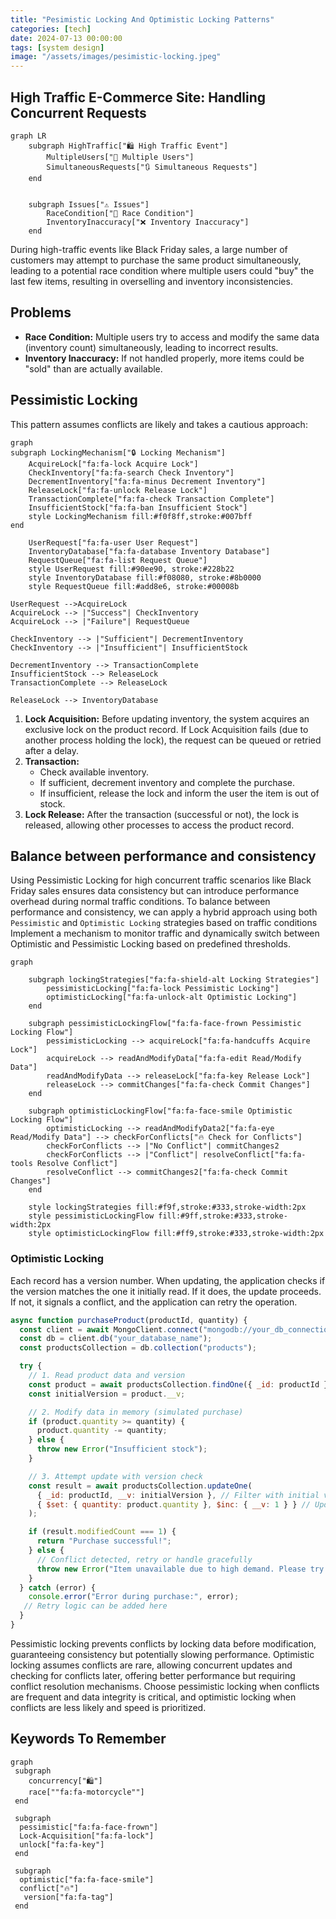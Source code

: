```yaml
---
title: "Pesimistic Locking And Optimistic Locking Patterns"
categories: [tech]
date: 2024-07-13 00:00:00
tags: [system design]
image: "/assets/images/pesimistic-locking.jpeg"
---
```



## High Traffic E-Commerce Site: Handling Concurrent Requests

```mermaid
graph LR
    subgraph HighTraffic["🛍️ High Traffic Event"]
        MultipleUsers["👥 Multiple Users"]
        SimultaneousRequests["🔃 Simultaneous Requests"]
    end


    subgraph Issues["⚠️ Issues"]
        RaceCondition["🏁 Race Condition"]
        InventoryInaccuracy["❌ Inventory Inaccuracy"]
    end
```

During high-traffic events like Black Friday sales, a large number of customers may attempt to purchase the same product simultaneously, leading to a potential race condition where multiple users could "buy" the last few items, resulting in overselling and inventory inconsistencies.

## Problems

* **Race Condition:** Multiple users try to access and modify the same data (inventory count) simultaneously, leading to incorrect results.
* **Inventory Inaccuracy:**  If not handled properly, more items could be "sold" than are actually available.

## Pessimistic Locking 

This pattern assumes conflicts are likely and takes a cautious approach:

```mermaid
graph 
subgraph LockingMechanism["🔒 Locking Mechanism"]
    AcquireLock["fa:fa-lock Acquire Lock"]
    CheckInventory["fa:fa-search Check Inventory"]
    DecrementInventory["fa:fa-minus Decrement Inventory"]
    ReleaseLock["fa:fa-unlock Release Lock"]
    TransactionComplete["fa:fa-check Transaction Complete"]
    InsufficientStock["fa:fa-ban Insufficient Stock"]
    style LockingMechanism fill:#f0f8ff,stroke:#007bff
end

    UserRequest["fa:fa-user User Request"]
    InventoryDatabase["fa:fa-database Inventory Database"]
    RequestQueue["fa:fa-list Request Queue"]
    style UserRequest fill:#90ee90, stroke:#228b22
    style InventoryDatabase fill:#f08080, stroke:#8b0000
    style RequestQueue fill:#add8e6, stroke:#00008b

UserRequest -->AcquireLock
AcquireLock --> |"Success"| CheckInventory
AcquireLock --> |"Failure"| RequestQueue

CheckInventory --> |"Sufficient"| DecrementInventory
CheckInventory --> |"Insufficient"| InsufficientStock

DecrementInventory --> TransactionComplete
InsufficientStock --> ReleaseLock
TransactionComplete --> ReleaseLock

ReleaseLock --> InventoryDatabase
```

1. **Lock Acquisition:** Before updating inventory, the system acquires an exclusive lock on the product record. If Lock Acquisition fails (due to another process holding the lock), the request can be queued or retried after a delay.
2. **Transaction:**
   * Check available inventory.
   * If sufficient, decrement inventory and complete the purchase.
   * If insufficient, release the lock and inform the user the item is out of stock.
3. **Lock Release:** After the transaction (successful or not), the lock is released, allowing other processes to access the product record.


##  Balance between performance and consistency

Using Pessimistic Locking for high concurrent traffic scenarios like Black Friday sales ensures data consistency but can introduce performance overhead during normal traffic conditions. To balance between performance and consistency, we can apply a hybrid approach using both `Pessimistic` and `Optimistic Locking` strategies based on traffic conditions
Implement a mechanism to monitor traffic and dynamically switch between Optimistic and Pessimistic Locking based on predefined thresholds.



```mermaid
graph 

    subgraph lockingStrategies["fa:fa-shield-alt Locking Strategies"]
        pessimisticLocking["fa:fa-lock Pessimistic Locking"]
        optimisticLocking["fa:fa-unlock-alt Optimistic Locking"]
    end

    subgraph pessimisticLockingFlow["fa:fa-face-frown Pessimistic Locking Flow"]
        pessimisticLocking --> acquireLock["fa:fa-handcuffs Acquire Lock"]
        acquireLock --> readAndModifyData["fa:fa-edit Read/Modify Data"]
        readAndModifyData --> releaseLock["fa:fa-key Release Lock"]
        releaseLock --> commitChanges["fa:fa-check Commit Changes"]
    end

    subgraph optimisticLockingFlow["fa:fa-face-smile Optimistic Locking Flow"]
        optimisticLocking --> readAndModifyData2["fa:fa-eye Read/Modify Data"] --> checkForConflicts["🔥 Check for Conflicts"]
        checkForConflicts --> |"No Conflict"| commitChanges2
        checkForConflicts --> |"Conflict"| resolveConflict["fa:fa-tools Resolve Conflict"]
        resolveConflict --> commitChanges2["fa:fa-check Commit Changes"]
    end

    style lockingStrategies fill:#f9f,stroke:#333,stroke-width:2px
    style pessimisticLockingFlow fill:#9ff,stroke:#333,stroke-width:2px
    style optimisticLockingFlow fill:#ff9,stroke:#333,stroke-width:2px
```

### Optimistic Locking 

Each record has a version number. When updating, the application checks if the version matches the one it initially read. If it does, the update proceeds. If not, it signals a conflict, and the application can retry the operation.

```js
async function purchaseProduct(productId, quantity) {
  const client = await MongoClient.connect("mongodb://your_db_connection_string");
  const db = client.db("your_database_name");
  const productsCollection = db.collection("products");

  try {
    // 1. Read product data and version
    const product = await productsCollection.findOne({ _id: productId });
    const initialVersion = product.__v;

    // 2. Modify data in memory (simulated purchase)
    if (product.quantity >= quantity) {
      product.quantity -= quantity;
    } else {
      throw new Error("Insufficient stock");
    }

    // 3. Attempt update with version check
    const result = await productsCollection.updateOne(
      { _id: productId, __v: initialVersion }, // Filter with initial version
      { $set: { quantity: product.quantity }, $inc: { __v: 1 } } // Update quantity and increment version
    );

    if (result.modifiedCount === 1) {
      return "Purchase successful!";
    } else {
      // Conflict detected, retry or handle gracefully
      throw new Error("Item unavailable due to high demand. Please try again.");
    }
  } catch (error) {
    console.error("Error during purchase:", error);
   // Retry logic can be added here
  } 
}

```

Pessimistic locking prevents conflicts by locking data before modification, guaranteeing consistency but potentially slowing performance. Optimistic locking assumes conflicts are rare, allowing concurrent updates and checking for conflicts later, offering better performance but requiring conflict resolution mechanisms. Choose pessimistic locking when conflicts are frequent and data integrity is critical, and optimistic locking when conflicts are less likely and speed is prioritized.


## Keywords To Remember

```mermaid
graph 
 subgraph  
    concurrency["🛍️"]
    race[""fa:fa-motorcycle""]
 end

 subgraph  
  pessimistic["fa:fa-face-frown"]
  Lock-Acquisition["fa:fa-lock"]
  unlock["fa:fa-key"]
 end 
 
 subgraph  
  optimistic["fa:fa-face-smile"]
  conflict["🔥"]
   version["fa:fa-tag"]
 end

```